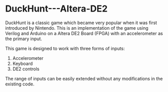 DuckHunt---Altera-DE2
=====================

DuckHunt is a classic game which became very popular when it was first introduced by Nintendo. This is an 
implementation of the game using Verilog and Arduino on a Altera DE2 Board (FPGA) with an accelerometer as the primary input.

This game is designed to work with three forms of inputs:
1. Accelerometer
2. Keyboard
3. DE2 controls

The range of inputs can be easily extended without any modifications in the existing code.
